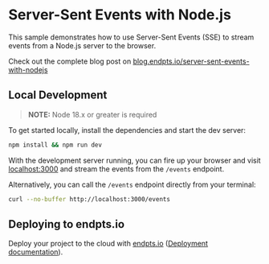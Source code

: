 # Server-Sent Events with Node.js

This sample demonstrates how to use Server-Sent Events (SSE) to stream events from a Node.js server to the browser.

Check out the complete blog post on [blog.endpts.io/server-sent-events-with-nodejs](https://blog.endpts.io/server-sent-events-with-nodejs)

## Local Development

> **NOTE:** Node 18.x or greater is required

To get started locally, install the dependencies and start the dev server:

```bash
npm install && npm run dev
```

With the development server running, you can fire up your browser and visit [localhost:3000](http://localhost:3000) and stream the events from the `/events` endpoint.

Alternatively, you can call the `/events` endpoint directly from your terminal:

```bash
curl --no-buffer http://localhost:3000/events
```

## Deploying to endpts.io

Deploy your project to the cloud with [endpts.io](https://dashboard.endpts.io) ([Deployment documentation](https://docs.endpts.io/core-concepts/deployments)).
